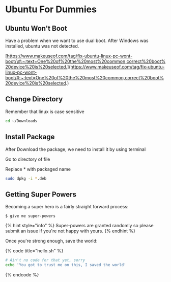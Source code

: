 # Ubuntu For Dummies

## Ubuntu Won't Boot

Have a problem when we want to use dual boot. After Windows was installed, ubuntu was not detected.

[https://www.makeuseof.com/tag/fix-ubuntu-linux-pc-wont-boot/\#:~:text=One%20of%20the%20most%20common,correct%20boot%20device%20is%20selected.](https://www.makeuseof.com/tag/fix-ubuntu-linux-pc-wont-boot/#:~:text=One%20of%20the%20most%20common,correct%20boot%20device%20is%20selected.) 



## Change Directory

Remember that linux is case sensitive

```bash
cd ~/Downloads
```

## Install Package

After Download the package, we need to install it by using terminal

Go to directory of file

Replace \* with packaged name

```bash
sudo dpkg -i *.deb
```

## Getting Super Powers

Becoming a super hero is a fairly straight forward process:

```
$ give me super-powers
```

{% hint style="info" %}
 Super-powers are granted randomly so please submit an issue if you're not happy with yours.
{% endhint %}

Once you're strong enough, save the world:

{% code title="hello.sh" %}
```bash
# Ain't no code for that yet, sorry
echo 'You got to trust me on this, I saved the world'
```
{% endcode %}



